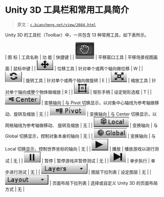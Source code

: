 # Unity 3D 工具栏和常用工具简介

> 原文：[`c.biancheng.net/view/2664.html`](http://c.biancheng.net/view/2664.html)

Unity 3D 的工具栏（Toolbar）中，一共包含 13 种常用工具，如下表所示。

| 图 标 | 工具名称 | 功 能 | 快捷键 |
| ![平移窗口工具](img/7db6a1d671a962c4f3b6b39716cd4d31.png) | 平移窗口工具 | 平移场景视图画面 | 鼠标中键 |
| ![位移工具	](img/339130c817e359efc702c0b98c1d3952.png) | 位移工具 | 针对单个或两个轴向做位移 | W |
| ![旋转工具	](img/dba4e55ca9413bef8439b0fac8bfd214.png) | 旋转工具 | 针对单个或两个轴向做旋转 | E |
| ![缩放工具	](img/f6489444da684c96c573d279f7b62663.png) | 缩放工具 | 针对单个轴向或整个物体做缩放 | R |
| ![矩形手柄	](img/c9432cdcb1affe49c5243ecf45cbae39.png) | 矩形手柄 | 设定矩形选框 | T |
| ![变换轴向](img/b8f8d97dbc0abbe995ca1f4b40a58e0b.png) | 变换轴向 | 与 Pivot 切换显示，以对象中心轴线为参考轴做移动、旋转及缩放 | 无 |
| ![变换轴向](img/42f6f1b85c80ce4dcb81647b95a88af4.png) | 变换轴向 | 与 Center 切换显示，以网格轴线为参考轴做移动、 旋转及缩放 | 无 |
| ![变换轴向](img/243b1807fdb7e705e6cfbd3aacd2d72a.png) | 变换轴向 | 与 Global 切换显示，控制对象本身的轴向 | 无 |
| ![变换轴向](img/b485e14bd18209f09bc72faa4c7d23a8.png) | 变换轴向 | 与 Local 切换显示，控制世界坐标的轴向 | 无 |
| ![播放](img/0a2105c586c0a501f62049bd15e11237.png) | 播放 | 播放游戏以进行测试 | 无 |
| ![暂停](img/6a169f5efb4b1bd2d6503c089fe9700e.png) | 暂停 | 暂停游戏并暂停测试 | 无 |
| ![单步执行	](img/597210f67e6a2ba2ff0b407805dd67a1.png) | 单步执行 | 单步进行测试 | 无 |
| ![图层下拉列表	](img/b1bf5d826dab13a4c5c5a2ee59893c3a.png) | 图层下拉列表 | 设定图层 | 无 |
| ![页面布局下拉列表	](img/be86755a908c147e36a86353ec582864.png) | 页面布局下拉列表 | 选择或自定义 Unity 3D 的页面布局方式 | 无 |
